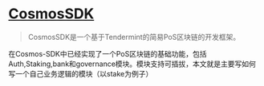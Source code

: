 # [CosmosSDK](http://cosmos-sdk.readthedocs.io/en/master/)
> CosmosSDK是一个基于Tendermint的简易PoS区块链的开发框架。

在Cosmos-SDK中已经实现了一个PoS区块链的基础功能，包括Auth,Staking,bank和governance模块。模块支持可插拔，本文就是主要写如何写一个自己业务逻辑的模块（以stake为例子）